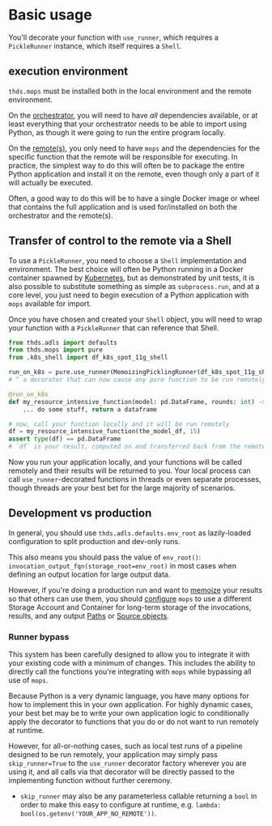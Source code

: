 # Basic usage

You'll decorate your function with `use_runner`, which requires a `PickleRunner` instance, which itself
requires a `Shell`.

## execution environment

`thds.mops` must be installed both in the local environment and the remote environment.

On the [orchestrator](./orchestrator.md), you will need to have _all_ dependencies available, or at least
everything that your orchestrator needs to be able to import using Python, as though it were going to run
the entire program locally.

On the [remote(s)](./remote.md), you only need to have `mops` and the dependencies for the specific
function that the remote will be responsible for executing. In practice, the simplest way to do this will
often be to package the entire Python application and install it on the remote, even though only a part
of it will actually be executed.

Often, a good way to do this will be to have a single Docker image or wheel that contains the full
application and is used for/installed on both the orchestrator and the remote(s).

## Transfer of control to the remote via a Shell

To use a `PickleRunner`, you need to choose a `Shell` implementation and environment. The best choice
will often be Python running in a Docker container spawned by [Kubernetes](./kubernetes.md), but as
demonstrated by unit tests, it is also possible to substitute something as simple as `subprocess.run`,
and at a core level, you just need to begin execution of a Python application with `mops` available for
import.

Once you have chosen and created your `Shell` object, you will need to wrap your function with a
`PickleRunner` that can reference that Shell.

```python
from thds.adls import defaults
from thds.mops import pure
from .k8s_shell import df_k8s_spot_11g_shell

run_on_k8s = pure.use_runner(MemoizingPicklingRunner(df_k8s_spot_11g_shell, defaults.env_root))
# ^ a decorator that can now cause any pure function to be run remotely on K8s...

@run_on_k8s
def my_resource_intensive_function(model: pd.DataFrame, rounds: int) -> pd.DataFrame:
    ... do some stuff, return a dataframe

# now, call your function locally and it will be run remotely
df = my_resource_intensive_function(the_model_df, 15)
assert type(df) == pd.DataFrame
# `df` is your result, computed on and transferred back from the remote context
```

Now you run your application locally, and your functions will be called remotely and their results will
be returned to you. Your local process can call `use_runner`-decorated functions in threads or even
separate processes, though threads are your best bet for the large majority of scenarios.

## Development vs production

In general, you should use `thds.adls.defaults.env_root` as lazily-loaded configuration to split
production and dev-only runs.

This also means you should pass the value of `env_root()`: `invocation_output_fqn(storage_root=env_root)`
in most cases when defining an output location for large output data.

However, if you're doing a production run and want to [memoize](./memoization.md) your results so that
others can use them, you should [configure](./config.md#production-runs) `mops` to use a different
Storage Account and Container for long-term storage of the invocations, results, and any output
[Paths](./paths.md) or [Source objects](./optimizations.md#thds-core-source).

### Runner bypass

This system has been carefully designed to allow you to integrate it with your existing code with a
minimum of changes. This includes the ability to directly call the functions you're integrating with
`mops` while bypassing all use of `mops`.

Because Python is a very dynamic language, you have many options for how to implement this in your own
application. For highly dynamic cases, your best bet may be to write your own application logic to
conditionally apply the decorator to functions that you do or do not want to run remotely at runtime.

However, for all-or-nothing cases, such as local test runs of a pipeline designed to be run remotely,
your application may simply pass `skip_runner=True` to the `use_runner` decorator factory wherever you
are using it, and all calls via that decorator will be directly passed to the implementing function
without further ceremony.

- `skip_runner` may also be any parameterless callable returning a `bool` in order to make this easy to
  configure at runtime, e.g. `lambda: bool(os.getenv('YOUR_APP_NO_REMOTE'))`.
